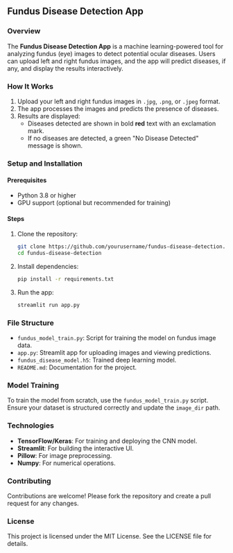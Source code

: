 ## Fundus Disease Detection App

### Overview
The **Fundus Disease Detection App** is a machine learning-powered tool for analyzing fundus (eye) images to detect potential ocular diseases. Users can upload left and right fundus images, and the app will predict diseases, if any, and display the results interactively.

### How It Works
1. Upload your left and right fundus images in `.jpg`, `.png`, or `.jpeg` format.
2. The app processes the images and predicts the presence of diseases.
3. Results are displayed:
   - Diseases detected are shown in bold **red** text with an exclamation mark.
   - If no diseases are detected, a green "No Disease Detected" message is shown.

### Setup and Installation

#### Prerequisites
- Python 3.8 or higher
- GPU support (optional but recommended for training)

#### Steps
1. Clone the repository:
   ```bash
   git clone https://github.com/yourusername/fundus-disease-detection.git
   cd fundus-disease-detection
   ```
2. Install dependencies:
   ```bash
   pip install -r requirements.txt
   ```
3. Run the app:
   ```bash
   streamlit run app.py
   ```

### File Structure
- `fundus_model_train.py`: Script for training the model on fundus image data.
- `app.py`: Streamlit app for uploading images and viewing predictions.
- `fundus_disease_model.h5`: Trained deep learning model.
- `README.md`: Documentation for the project.

### Model Training
To train the model from scratch, use the `fundus_model_train.py` script. Ensure your dataset is structured correctly and update the `image_dir` path.

### Technologies
- **TensorFlow/Keras**: For training and deploying the CNN model.
- **Streamlit**: For building the interactive UI.
- **Pillow**: For image preprocessing.
- **Numpy**: For numerical operations.

### Contributing
Contributions are welcome! Please fork the repository and create a pull request for any changes.

### License
This project is licensed under the MIT License. See the LICENSE file for details.
